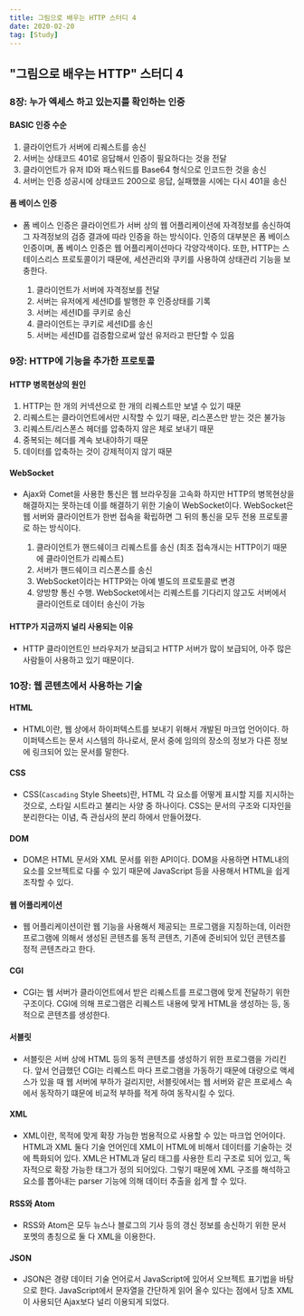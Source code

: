 ```yaml
---
title: 그림으로 배우는 HTTP 스터디 4
date: 2020-02-20
tag: [Study]
---
```


## "그림으로 배우는 HTTP" 스터디 4

### 8장: 누가 엑세스 하고 있는지를 확인하는 인증

#### BASIC 인증 수순

  1. 클라이언트가 서버에 리퀘스트를 송신
  2. 서버는 상태코드 401로 응답해서 인증이 필요하다는 것을 전달
  3. 클라이언트가 유저 ID와 패스워드를 Base64 형식으로 인코드한 것을 송신
  4. 서버는 인증 성공시에 상태코드 200으로 응답, 실패했을 시에는 다시 401을 송신

#### 폼 베이스 인증

- 폼 베이스 인증은 클라이언트가 서버 상의 웹 어플리케이션에 자격정보를 송신하여 그 자격정보의 검증 결과에 따라 인증을 하는 방식이다. 인증의 대부분은 폼 베이스 인증이며, 폼 베이스 인증은 웹 어플리케이션마다 각양각색이다. 또한, HTTP는 스테이스리스 프로토콜이기 때문에, 세션관리와 쿠키를 사용하여 상태관리 기능을 보충한다.

  1. 클라이언트가 서버에 자격정보를 전달
  2. 서버는 유저에게 세션ID를 발행한 후 인증상태를 기록
  3. 서버는 세션ID를 쿠키로 송신
  4. 클라이언트는 쿠키로 세션ID를 송신
  5. 서버는 세션ID를 검증함으로써 앞선 유저라고 판단할 수 있음

### 9장: HTTP에 기능을 추가한 프로토콜

#### HTTP 병목현상의 원인

  1. HTTP는 한 개의 커넥션으로 한 개의 리퀘스트만 보낼 수 있기 때문
  2. 리퀘스트는 클라이언트에서만 시작할 수 있기 때문, 리스폰스만 받는 것은 불가능
  3. 리퀘스트/리스폰스 헤더를 압축하지 않은 체로 보내기 때문
  4. 중복되는 헤더를 계속 보내야하기 때문
  5. 데이터를 압축하는 것이 강제적이지 않기 때문

#### WebSocket

- Ajax와 Comet을 사용한 통신은 웹 브라우징을 고속화 하지만 HTTP의 병목현상을 해결하지는 못하는데 이를 해결하기 위한 기술이 WebSocket이다. WebSocket은 웹 서버와 클라이언트가 한번 접속을 확립하면 그 뒤의 통신을 모두 전용 프로토콜로 하는 방식이다.

  1. 클라이언트가 핸드쉐이크 리퀘스트를 송신 (최초 접속개시는 HTTP이기 때문에 클라이언트가 리퀘스트)
  2. 서버가 핸드쉐이크 리스폰스를 송신
  3. WebSocket이라는 HTTP와는 아예 별도의 프로토콜로 변경
  4. 양방향 통신 수행. WebSocket에서는 리퀘스트를 기다리지 않고도 서버에서 클라이언트로 데이터 송신이 가능

#### HTTP가 지금까지 널리 사용되는 이유

- HTTP 클라이언트인 브라우저가 보급되고 HTTP 서버가 많이 보급되어, 아주 많은 사람들이 사용하고 있기 때문이다.

### 10장: 웹 콘텐츠에서 사용하는 기술

#### HTML

- HTML이란, 웹 상에서 하이퍼텍스트를 보내기 위해서 개발된 마크업 언어이다. 하이퍼텍스트는 문서 시스템의 하나로서, 문서 중에 임의의 장소의 정보가 다른 정보에 링크되어 있는 문서를 말한다.

#### CSS

- CSS(`Cascading` Style Sheets)란, HTML 각 요소를 어떻게 표시할 지를 지시하는 것으로, 스타일 시트라고 불리는 사양 중 하나이다. CSS는 문서의 구조와 디자인을 분리한다는 이념, 즉 관심사의 분리 하에서 만들어졌다.

#### DOM

- DOM은 HTML 문서와 XML 문서를 위한 API이다. DOM을 사용하면 HTML내의 요소를 오브젝트로 다룰 수 있기 때문에 JavaScript 등을 사용해서 HTML을 쉽게 조작할 수 있다.

#### 웹 어플리케이션

- 웹 어플리케이션이란 웹 기능을 사용해서 제공되는 프로그램을 지칭하는데, 이러한 프로그램에 의해서 생성된 콘텐츠를 동적 콘텐츠, 기존에 준비되어 있던 콘텐츠를 정적 콘텐츠라고 한다.

#### CGI

- CGI는 웹 서버가 클라이언트에서 받은 리퀘스트를 프로그램에 맞게 전달하기 위한 구조이다. CGI에 의해 프로그램은 리퀘스트 내용에 맞게 HTML을 생성하는 등, 동적으로 콘텐츠를 생성한다.

#### 서블릿

- 서블릿은 서버 상에 HTML 등의 동적 콘텐츠를 생성하기 위한 프로그램을 가리킨다. 앞서 언급했던 CGI는 리퀘스트 마다 프로그램을 가동하기 때문에 대량으로 액세스가 있을 때 웹 서버에 부하가 걸리지만, 서블릿에서는 웹 서버와 같은 프로세스 속에서 동작하기 떄문에 비교적 부하를 적게 하여 동작시킬 수 있다.

#### XML

- XML이란, 목적에 맞게 확장 가능한 범용적으로 사용할 수 있는 마크업 언어이다. HTML과 XML 둘다 기술 언어인데 XML이 HTML에 비해서 데이터를 기술하는 것에 특화되어 있다. XML은 HTML과 달리 태그를 사용한 트리 구조로 되어 있고, 독자적으로 확장 가능한 태그가 정의 되어있다. 그렇기 때문에 XML 구조를 해석하고 요소를 뽑아내는 parser 기능에 의해 데이터 추출을 쉽게 할 수 있다.

#### RSS와 Atom

- RSS와 Atom은 모두 뉴스나 블로그의 기사 등의 갱신 정보를 송신하기 위한 문서 포멧의 총칭으로 둘 다 XML을 이용한다.

#### JSON

- JSON은 경량 데이터 기술 언어로서 JavaScript에 있어서 오브젝트 표기법을 바탕으로 한다. JavaScript에서 문자열을 간단하게 읽어 올수 있다는 점에서 당초 XML이 사용되던 Ajax보다 널리 이용되게 되었다.
